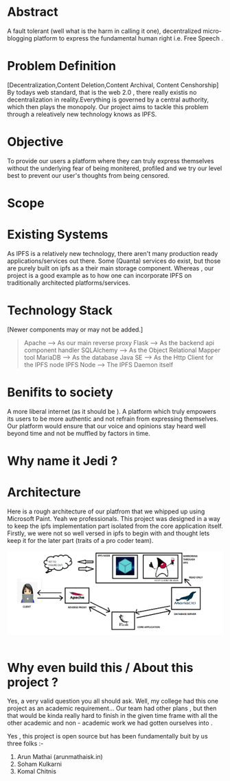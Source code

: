 # Abstract 

 A fault tolerant (well what is the harm in calling it one), decentralized micro-blogging platform to express the fundamental human right i.e. Free Speech .


# Problem Definition 

 [Decentralization,Content Deletion,Content Archival, Content Censhorship]
 By todays web standard, that is the web 2.0 , there really existis no decentralization in reality.Everything is governed by a central authority, which then plays the monopoly.
 Our project aims to tackle this problem through a releatively new technology knows as IPFS. 

# Objective

 To provide our users a platform where they can truly express themselves without the underlying fear of being monitered, profiled and we try our level best to prevent our user's thoughts from being censored.

# Scope


# Existing Systems
 As IPFS is a relatively new technology, there aren't many production ready applications/services out there.
 Some (Quanta) services do exist, but those are purely built on ipfs as a their main storage component. Whereas , our project is a good example as to how one can incorporate IPFS on traditionally architected platforms/services.


# Technology Stack
 [Newer components may or may not be added.]

 > Apache     -->  As our main reverse proxy
 > Flask      -->  As the backend api component handler
 > SQLAlchemy -->  As the Object Relational Mapper tool
 > MariaDB    -->  As the database 
 > Java SE    -->  As the Http Client for the IPFS node
 > IPFS Node  -->  The IPFS Daemon itself 


# Benifits to society

 A more liberal internet (as it should be ).
 A platform which truly empowers its users to be more authentic and not refrain from expressing themselves.
 Our platform would ensure that our voice and opinions stay heard well beyond time and not be muffled by factors in time.

# Why name it Jedi ?



# Architecture

 Here is a rough architecture of our platfrom that we whipped up using Microsoft Paint. Yeah we professionals.
 This project was  designed in a way to keep the ipfs implementation part isolated from the core application itself.
 Firstly, we were not so well versed in ipfs to begin with and thought lets keep it for the later part (traits of a pro coder team).
 <br><br>
 ![Architecture](Extras/arch-images/arch1.png)
 <br><br>

# Why even build this / About this project ?

Yes, a very valid question you all should ask.
Well, my college had this one project as an academic requirement...
Our team had other plans , but then that would be kinda really hard to finish in the given time frame with all the other academic and non - academic work we had gotten ourselves into . 

Yes , this project is open source but has been fundamentally buit by us three folks :-

1) Arun Mathai (arunmathaisk.in)
2) Soham Kulkarni
3) Komal Chitnis 

